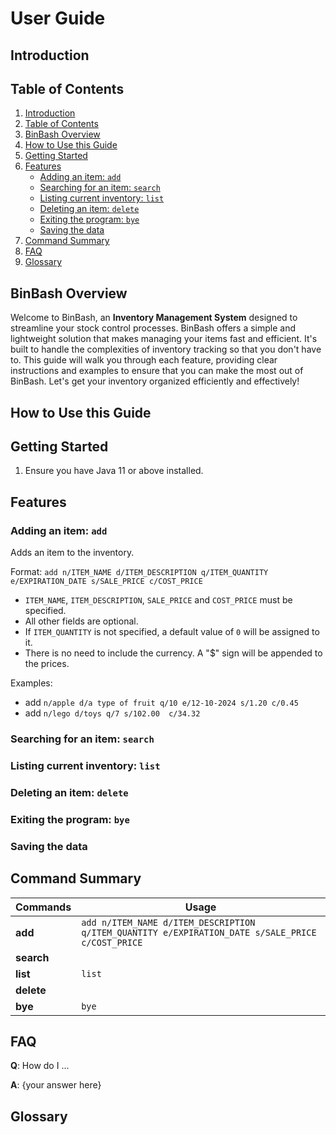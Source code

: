 # User Guide

## Introduction

## Table of Contents
1. [Introduction](#introduction)
2. [Table of Contents](#table-of-contents)
3. [BinBash Overview](#binbash-overview)
4. [How to Use this Guide](#how-to-use-this-guide)
5. [Getting Started](#getting-started)
6. [Features](#features)
    - [Adding an item: `add`](#adding-an-item-add)
    - [Searching for an item: `search`](#searching-for-an-item-search)
    - [Listing current inventory: `list`](#listing-current-inventory-list)
    - [Deleting an item: `delete`](#deleting-an-item-delete)
    - [Exiting the program: `bye`](#exiting-the-program-bye)
    - [Saving the data](#saving-the-data)
7. [Command Summary](#command-summary)
8. [FAQ](#faq)
9. [Glossary](#glossary)

## BinBash Overview

Welcome to BinBash, an **Inventory Management System** designed to streamline your stock control processes. 
BinBash offers a simple and lightweight solution that makes managing your items fast and efficient.
It's built to handle the complexities of inventory tracking so that you don't have to. 
This guide will walk you through each feature, providing clear instructions and examples to ensure that you 
can make the most out of BinBash. Let's get your inventory organized efficiently and effectively!

## How to Use this Guide

## Getting Started

1. Ensure you have Java 11 or above installed.

## Features

### Adding an item: `add`

Adds an item to the inventory.

Format: `add n/ITEM_NAME d/ITEM_DESCRIPTION q/ITEM_QUANTITY e/EXPIRATION_DATE s/SALE_PRICE c/COST_PRICE`

* `ITEM_NAME`, `ITEM_DESCRIPTION`, `SALE_PRICE` and `COST_PRICE` must be specified.
* All other fields are optional.
* If `ITEM_QUANTITY` is not specified, a default value of `0` will be assigned to it.
* There is no need to include the currency. A "$" sign will be appended to the prices.

Examples: 
* add `n/apple d/a type of fruit q/10 e/12-10-2024 s/1.20 c/0.45`
* add `n/lego d/toys q/7 s/102.00  c/34.32`

### Searching for an item: `search`
### Listing current inventory: `list`
### Deleting an item: `delete`
### Exiting the program: `bye`
### Saving the data

## Command Summary

| **Commands** | **Usage**                                                                                        |
|--------------|--------------------------------------------------------------------------------------------------|
| **add**      | `add n/ITEM_NAME d/ITEM_DESCRIPTION q/ITEM_QUANTITY e/EXPIRATION_DATE s/SALE_PRICE c/COST_PRICE` |
| **search**   |                                                                                                  |
| **list**     | `list`                                                                                           |
| **delete**   |                                                                                                  |
| **bye**      | `bye`                                                                                            |

## FAQ

**Q**: How do I ...

**A**: {your answer here}

## Glossary
